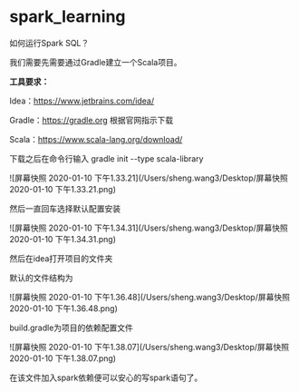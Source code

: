 # spark_learning

如何运行Spark SQL？

我们需要先需要通过Gradle建立一个Scala项目。

**工具要求：**

Idea：https://www.jetbrains.com/idea/

Gradle：https://gradle.org 根据官网指示下载

Scala：https://www.scala-lang.org/download/

下载之后在命令行输入 gradle init --type scala-library

![屏幕快照 2020-01-10 下午1.33.21](/Users/sheng.wang3/Desktop/屏幕快照 2020-01-10 下午1.33.21.png)

然后一直回车选择默认配置安装

![屏幕快照 2020-01-10 下午1.34.31](/Users/sheng.wang3/Desktop/屏幕快照 2020-01-10 下午1.34.31.png)

然后在idea打开项目的文件夹

默认的文件结构为

![屏幕快照 2020-01-10 下午1.36.48](/Users/sheng.wang3/Desktop/屏幕快照 2020-01-10 下午1.36.48.png)

build.gradle为项目的依赖配置文件

![屏幕快照 2020-01-10 下午1.38.07](/Users/sheng.wang3/Desktop/屏幕快照 2020-01-10 下午1.38.07.png)

在该文件加入spark依赖便可以安心的写spark语句了。